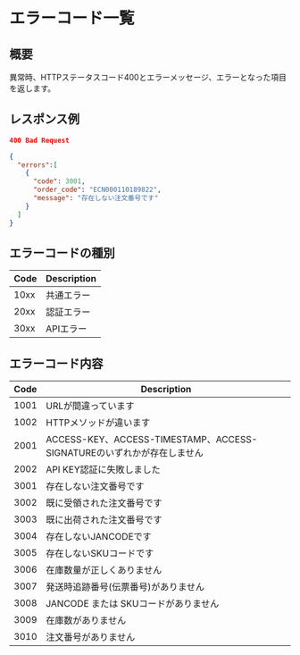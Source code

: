 # エラーコード一覧

## 概要
異常時、HTTPステータスコード400とエラーメッセージ、エラーとなった項目を返します。

## レスポンス例
```json
400 Bad Request

{
  "errors":[
    {
      "code": 3001,
      "order_code": "ECN000110189822",
      "message": "存在しない注文番号です"
    }
  ]
}
```

## エラーコードの種別
| Code | Description |
|------|-------------|
| 10xx | 共通エラー    |
| 20xx | 認証エラー    |
| 30xx | APIエラー    |

## エラーコード内容
| Code | Description |
|------|-------------|
| 1001 | URLが間違っています    |
| 1002 | HTTPメソッドが違います    |
| 2001 | ACCESS-KEY、ACCESS-TIMESTAMP、ACCESS-SIGNATUREのいずれかが存在しません    |
| 2002 | API KEY認証に失敗しました    |
| 3001 | 存在しない注文番号です    |
| 3002 | 既に受領された注文番号です |
| 3003 | 既に出荷された注文番号です |
| 3004 | 存在しないJANCODEです    |
| 3005 | 存在しないSKUコードです   |
| 3006 | 在庫数量が正しくありません |
| 3007 | 発送時追跡番号(伝票番号)がありません |
| 3008 | JANCODE または SKUコードがありません |
| 3009 | 在庫数がありません |
| 3010 | 注文番号がありません |
